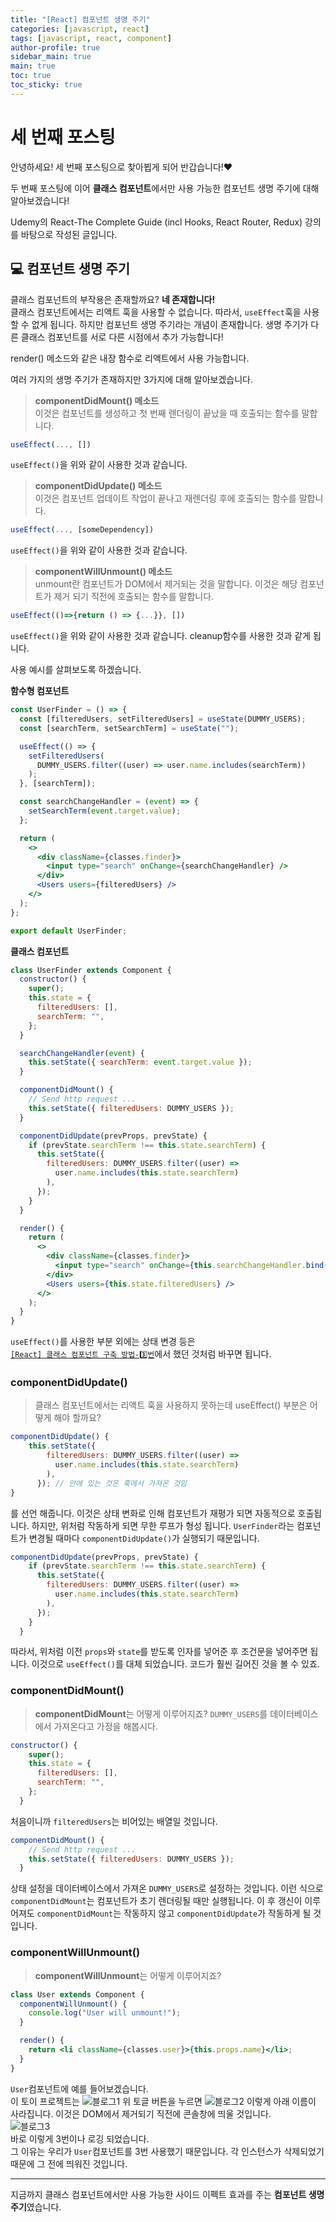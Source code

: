```yaml
---
title: "[React] 컴포넌트 생명 주기"
categories: [javascript, react]
tags: [javascript, react, component]
author-profile: true
sidebar_main: true
main: true
toc: true
toc_sticky: true
---
```


# 세 번째 포스팅

안녕하세요! 세 번째 포스팅으로 찾아뵙게 되어 반갑습니다!♥

두 번째 포스팅에 이어 **클래스 컴포넌트**에서만 사용 가능한 컴포넌트 생명 주기에 대해 알아보겠습니다!

Udemy의 React-The Complete Guide (incl Hooks, React Router, Redux) 강의를 바탕으로 작성된 글입니다.

## 💻 컴포넌트 생명 주기

클래스 컴포넌트의 부작용은 존재할까요?
**네 존재합니다!** <br/>
클래스 컴포넌트에서는 리액트 훅을 사용할 수 없습니다. 따라서, `useEffect`훅을 사용할 수 없게 됩니다. 하지만 컴포넌트 생명 주기라는 개념이 존재합니다.
생명 주기가 다른 클래스 컴포넌트를 서로 다른 시점에서 추가 가능합니다!

render() 메소드와 같은 내장 함수로 리액트에서 사용 가능합니다.

여러 가지의 생명 주기가 존재하지만 3가지에 대해 알아보겠습니다.

> **componentDidMount() 메소드** <br/>
> 이것은 컴포넌트를 생성하고 첫 번째 렌더링이 끝났을 때 호출되는 함수를 말합니다.

```jsx
useEffect(..., [])
```

`useEffect()`을 위와 같이 사용한 것과 같습니다.

> **componentDidUpdate() 메소드**<br/>
> 이것은 컴포넌트 업데이트 작업이 끝나고 재렌더링 후에 호출되는 함수를 말합니다.

```jsx
useEffect(..., [someDependency])
```

`useEffect()`을 위와 같이 사용한 것과 같습니다.

> **componentWillUnmount() 메소드**<br/>
> unmount란 컴포넌트가 DOM에서 제거되는 것을 말합니다. 이것은 해당 컴포넌트가 제거 되기 직전에 호출되는 함수를 말합니다.

```jsx
useEffect(()=>{return () => {...}}, [])
```

`useEffect()`을 위와 같이 사용한 것과 같습니다. cleanup함수를 사용한 것과 같게 됩니다.

사용 예시를 살펴보도록 하겠습니다.

**함수형 컴포넌트**

```jsx
const UserFinder = () => {
  const [filteredUsers, setFilteredUsers] = useState(DUMMY_USERS);
  const [searchTerm, setSearchTerm] = useState("");

  useEffect(() => {
    setFilteredUsers(
      DUMMY_USERS.filter((user) => user.name.includes(searchTerm))
    );
  }, [searchTerm]);

  const searchChangeHandler = (event) => {
    setSearchTerm(event.target.value);
  };

  return (
    <>
      <div className={classes.finder}>
        <input type="search" onChange={searchChangeHandler} />
      </div>
      <Users users={filteredUsers} />
    </>
  );
};

export default UserFinder;
```

**클래스 컴포넌트**

```jsx
class UserFinder extends Component {
  constructor() {
    super();
    this.state = {
      filteredUsers: [],
      searchTerm: "",
    };
  }

  searchChangeHandler(event) {
    this.setState({ searchTerm: event.target.value });
  }

  componentDidMount() {
    // Send http request ...
    this.setState({ filteredUsers: DUMMY_USERS });
  }

  componentDidUpdate(prevProps, prevState) {
    if (prevState.searchTerm !== this.state.searchTerm) {
      this.setState({
        filteredUsers: DUMMY_USERS.filter((user) =>
          user.name.includes(this.state.searchTerm)
        ),
      });
    }
  }

  render() {
    return (
      <>
        <div className={classes.finder}>
          <input type="search" onChange={this.searchChangeHandler.bind(this)} />
        </div>
        <Users users={this.state.filteredUsers} />
      </>
    );
  }
}
```

`useEffect()`를 사용한 부분 외에는 상태 변경 등은 <br/>
[`[React] 클래스 컴포넌트 구축 방법-3️⃣번`](https://bbjbc.github.io/javascript/react/second-posting/#3%EF%B8%8F%E2%83%A3-class-component---state-%EA%B4%80%EB%A6%AC)에서 했던 것처럼 바꾸면 됩니다.

### componentDidUpdate()

> 클래스 컴포넌트에서는 리액트 훅을 사용하지 못하는데 useEffect() 부분은 어떻게 해야 할까요?

```jsx
componentDidUpdate() {
    this.setState({
        filteredUsers: DUMMY_USERS.filter((user) =>
          user.name.includes(this.state.searchTerm)
        ),
      }); // 안에 있는 것은 훅에서 가져온 것임
}
```

를 선언 해줍니다. 이것은 상태 변화로 인해 컴포넌트가 재평가 되면 자동적으로 호출됩니다.
하지만, 위처럼 작동하게 되면 무한 루프가 형성 됩니다.
`UserFinder`라는 컴포넌트가 변경될 때마다 `componentDidUpdate()`가 실행되기 때문입니다.

```jsx
componentDidUpdate(prevProps, prevState) {
    if (prevState.searchTerm !== this.state.searchTerm) {
      this.setState({
        filteredUsers: DUMMY_USERS.filter((user) =>
          user.name.includes(this.state.searchTerm)
        ),
      });
    }
  }
```

따라서, 위처럼 이전 `props`와 `state`를 받도록 인자를 넣어준 후 조건문을 넣어주면 됩니다.
이것으로 `useEffect()`를 대체 되었습니다. 코드가 훨씬 길어진 것을 볼 수 있죠.

### componentDidMount()

> **componentDidMount**는 어떻게 이루어지죠?
> `DUMMY_USERS`를 데이터베이스에서 가져온다고 가정을 해봅시다.

```jsx
constructor() {
    super();
    this.state = {
      filteredUsers: [],
      searchTerm: "",
    };
  }
```

처음이니까 `filteredUsers`는 비어있는 배열일 것입니다.

```jsx
componentDidMount() {
    // Send http request ...
    this.setState({ filteredUsers: DUMMY_USERS });
  }
```

상태 설정을 데이터베이스에서 가져온 `DUMMY_USERS`로 설정하는 것입니다. 이런 식으로 `componentDidMount`는 컴포넌트가 초기 렌더링될 때만 실행됩니다. 이 후 갱신이 이루어져도 `componentDidMount`는 작동하지 않고 `componentDidUpdate`가 작동하게 될 것입니다.

### componentWillUnmount()

> **componentWillUnmount**는 어떻게 이루어지죠?

```jsx
class User extends Component {
  componentWillUnmount() {
    console.log("User will unmount!");
  }

  render() {
    return <li className={classes.user}>{this.props.name}</li>;
  }
}
```

`User`컴포넌트에 예를 들어보겠습니다.<br/>
이 토이 프로젝트는
![블로그1](https://github.com/bbjbc/bbjbc.github.io/assets/102457140/55e854b7-f5b7-435d-afe1-9e07afbcbe71)
위 토글 버튼을 누르면
![블로그2](https://github.com/bbjbc/bbjbc.github.io/assets/102457140/a40b00af-1f3f-42b0-9da0-09ecf03551e8)
이렇게 아래 이름이 사라집니다. 이것은 DOM에서 제거되기 직전에 콘솔창에 띄울 것입니다.<br/>
![블로그3](https://github.com/bbjbc/bbjbc.github.io/assets/102457140/08302f5f-f64f-44a9-9d63-845da53f0539)
<br/>바로 이렇게 3번이나 로깅 되었습니다. <br/>
그 이유는 우리가 `User`컴포넌트를 3번 사용했기 때문입니다. 각 인스턴스가 삭제되었기 때문에 그 전에 띄워진 것입니다.

---

지금까지 클래스 컴포넌트에서만 사용 가능한 사이드 이펙트 효과를 주는 **컴포넌트 생명 주기**였습니다.
